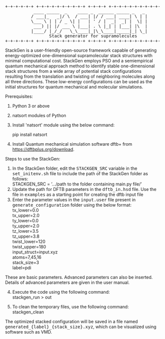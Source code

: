 <pre>
+-+-+-+-+-+ +-+-+-+-+-+-+-+-+-+ +-+-+-+ +-+-+-+-+-+-+-+-+-+-+-+-+-+-+
           ____ _____  _    ____ _  ______ _____ _   _
          / ___|_   _|/ \  / ___| |/ / ___| ____| \ | |
          \___ \ | | / _ \| |   | ' / |  _|  _| |  \| |
           ___) || |/ ___ \ |___| . \ |_| | |___| |\  |
          |____/ |_/_/   \_\____|_|\_\____|_____|_| \_|
                 Stack generator for supramolecules
+-+-+-+-+-+ +-+-+-+-+-+-+-+-+-+ +-+-+-+ +-+-+-+-+-+-+-+-+-+-+-+-+-+-+
</pre>
StackGen is a user-friendly open-source framework capable of generating energy-optimized one-dimensional supramolecular stack structures with minimal computational cost. StackGen employs PSO and a semiempirical quantum mechanical approach method to identify stable one-dimensional stack structures from a wide array of potential stack configurations resulting from the translation and twisting of neighboring molecules along all three directions. These low-energy configurations can be used as the initial structures for quantum mechanical and molecular simulations. 

Prerequisites:

1. Python 3 or above
2. natsort modules of Python
3. Install 'natsort' module using the below command:<br/>
           
      pip install natsort
           
4. Install Quantum mechanical simulation software dftb+ from https://dftbplus.org/download.

Steps to use the StackGen:

1. In the StackGen folder, edit the <tt>STACKGEN_SRC</tt> variable in the <tt>set_initenv.sh</tt> file to include the path of the StackGen folder as follows: <br/>
      STACKGEN_SRC = ’.../path to the folder containing main.py file/’
2. Update the path for DFTB parameters in the <tt>dftb_in.hsd</tt> file. Use the file in <tt>examples</tt> as a 
   starting point for creating the dftb input file
3. Enter the parameter values in the <tt>input.user</tt> file present in <tt>generate_configuration</tt> folder using      the below format: <br/>
       tx_lower=0.0 <br/>
       tx_upper=2.0 <br/>
       ty_lower=0.0 <br/>
       ty_upper=2.0 <br/>
       tz_lower=3.5 <br/>
       tz_upper=3.8 <br/>
       twist_lower=120 <br/>
       twist_upper=180 <br/>
       input_struct=input.xyz <br/>
       atoms=7,45,16 <br/>
       stack_size=3 <br/>
       label=pdi <br/>
   
 These are basic parameters. Advanced parameters can also be inserted. Details of advanced parameters are given in 
 the user manual. 
 
4. Execute the code using the following command:<br/>
       stackgen_run > out 

5. To clean the temporary files, use the following command: <br/>
       stackgen_clean 

The optimized stacked configuration will be saved in a file named <tt>generated_{label}_{stack_size}.xyz</tt>, which can be visualized using software such as VMD. 
   

